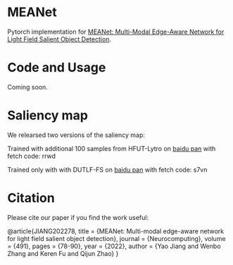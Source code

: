 # MEANet

Pytorch implementation for [MEANet:  Multi-Modal Edge-Aware Network for Light Field Salient Object Detection](https://www.sciencedirect.com/science/article/pii/S0925231222003502).


# Code and Usage
Coming soon.



# Saliency map
We relearsed two versions of the saliency map: 

Trained with additional 100 samples from HFUT-Lytro on [baidu pan](https://pan.baidu.com/s/1VLCMMR9Rk1yrb6lrLvQ3xQ?pwd=rrwd) with fetch code: rrwd

Trained only with with DUTLF-FS on [baidu pan](https://pan.baidu.com/s/1luKlhBIXL0HdqxwbZZkgqg?pwd=s7vn) with fetch code: s7vn


# Citation
Please cite our paper if you find the work useful: 

@article{JIANG202278,
title = {MEANet: Multi-modal edge-aware network for light field salient object detection},
journal = {Neurocomputing},
volume = {491},
pages = {78-90},
year = {2022},
author = {Yao Jiang and Wenbo Zhang and Keren Fu and Qijun Zhao}
}
